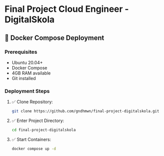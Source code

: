 # Final Project Cloud Engineer - DigitalSkola

## 🐳 Docker Compose Deployment

### Prerequisites
- Ubuntu 20.04+
- Docker Compose
- 4GB RAM available
- Git installed

### Deployment Steps

1. ✅  Clone Repository:
   ```bash
   git clone https://github.com/gndhmwn/final-project-digitalskola.git

2. ✅ Enter Project Directory:
   ```bash
   cd final-project-digitalskola
   
3. ✅ Start Containers:
   ```bash
   docker compose up -d